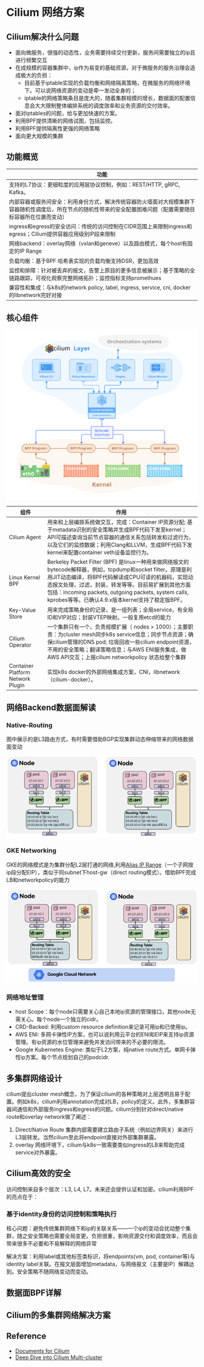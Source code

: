 # Cilium 网络方案

## Cilium解决什么问题

- 面向微服务，很强的动态性，业务需要持续交付更新，服务间需要独立的ip且进行频繁交互
- 在成规模的容器集群中，ip作为易变的基础资源，对于微服务的服务治理会造成极大的负担：
  - 目前基于iptable实现的负载均衡和网络隔离策略，在微服务的网络环境下。可以说网络资源的变动是牵一发动全身的；
  - iptable的网络策略条目是庞大的，随着集群规模的增长，数据面的配置信息会大大限制整体编排系统的调度效率和业务资源的交付效率。
- 面对iptables的问题，给与更加快速的方案。
- 利用BPF提供清晰的网络试图，包括监控。
- 利用BPF提供隔离性更强的网络策略
- 面向更大规模的集群

## 功能概览

| 功能 |
|------|
| 支持的L7协议：更细粒度的应用层协议控制，例如：REST/HTTP, gRPC, Kafka。| 
| 内部容器或服务间安全：利用身份方式，解决传统容器防火墙面对大规模集群下容器随机性调度后，所在节点的随机性带来的安全配置困难问题（配置需要随目标容器所在位置而变动） |
| ingress和egress的安全访问：传统的访问控制在CIDR范围上来限制ingress和egress；Cilium提供容器应用级别IP段来限制 |
| 网络backend：overlay网络（vxlan和geneve）以及路由模式，每个host有固定的IP Range |
| 负载均衡：基于BPF 哈希表实现的负载均衡支持DSR，更加高效 |
| 监控和排障：针对被丢弃的报文，告警上原目的更多信息被展示；基于策略的全链路跟踪，可视化观察完整网络拓扑；监控指标支持promethues |
| 兼容性和集成：与k8s的network policy, label, ingress, service, cni,  docker的libnetwork完好对接 |

## 核心组件

![component-overview](images/cilium-arch.png)

组件 | 作用
----|------
Cilium Agent | 用来和上层编排系统做交互，完成：Container IP资源分配; 基于metadata识别的安全策略并生成BPF代码下发至kernel；API可描述查询当前节点容器的通信关系包括转发和过滤行为，以及它们的监控数据；利用Clang和LLVM，生成BPF代码下发kernel来配置container veth设备监控行为。
Linux Kernel BPF | Berkeley Packet Filter (BPF) 是linux一种用来做网络报文的bytecode解释器，例如，tcpdump和socket filter。原理是利用JIT动态编译，将BPF代码解读成CPU可读的机器码，实现动态报文处理，过滤，封装，转发等等。目前易扩展到其他方面包括：incoming packets, outgoing packets, system calls, kprobes等等。已确认4.9.x版本kernel支持了稳定版BPF。
Key-Value Store | 用来完成策略身份的记录，是一组列表；全局service，有全局ID和VIP对应；封装VTEP映射。一般复用etcd的能力
Cilium Operator | 一个集群只有一个，负责规模扩展（ nodes > 1000）；主要职责：为cluster mesh同步k8s service信息；同步节点资源；确保cilium管理的DNS pod; 垃圾回收一些cilium endpoint资源，不用的安全策略；翻译策略信息；与AWS ENI服务集成，做AWS API交互；上报cilium networkpolicy 状态给整个集群
Container Platform Network Plugin | 实现k8s docker的外部网络集成方案，CNI，libnetwork（cilium-docker）。

## 网络Backend数据面解读

### Native-Routing

图中展示的是L3路由方式，有时需要借助BGP实现集群动态伸缩带来的网络数据面变动

![native-routing](images/cilium-native-routing.png)

### GKE Networking

GKE的网络模式是为集群分配L2层打通的网络,利用[Alias IP Range](https://cloud.google.com/vpc/docs/alias-ip)（一个子网按ip段分配EIP），类似于同subnet下host-gw（direct routing模式）。借助BPF完成LB和networkpolicy的能力

![cilium-gke-datapath](images/cilium-gke-datapath.png)

### 网络地址管理

- host Scope：每个node只需要关心自己本地ip资源的管理接口，其他node无需关心。每个node一个独立的cidr。
- CRD-Backed: 利用custom resource definition来记录可用ip和已使用ip。
- AWS ENI: 多网卡弹性IP方案，也可以说利用云平台的ENI和EIP来支持ip资源管理。有ip资源的水位管理来避免并发访问带来的不必要的限流。
- Google Kubernetes Engine: 类似于L2方案，纯native route方式。单网卡弹性ip方案。每个节点规划自己的podcidr.

## 多集群网络设计

cilium提出cluster mesh概念，为了保证cilium的各种策略对上层透明且易于配置。例如k8s，cilium利用annotation完成对LB，policy的定义。此外，多集群容器间通信和外部服务ingress和egress的问题。cilium分别针对direct/native route和overlay network做了阐述：

1. Direct/Native Route 集群内部需要建立路由子系统（例如边界网关）来进行L3层转发。当然cilium至此将endpoint直接对外部集群暴露。
2. overlay 网络环境下，cilium与k8s一致需要类似ingress的LB来帮助完成service对外暴露。

## Cilium高效的安全

访问控制来自多个层次：L3, L4, L7。未来还会提供认证和加密。cilium利用BPF的亮点在于：

### 基于identity身份的访问控制和策略执行

核心问题：避免传统集群网络下和ip的关联关系——一个ip的变动会扰动整个集群，随之安全策略也需要全局变更。负担很重，影响资源交付和调度效率，而且会带来很多不必要和不易解释的网络异常

解决方案：利用label或其他标签类标识，将endpoints(vm, pod, container等)与identity label关联。在报文层面增加metadata，与网络报文（主要是IP）解耦达到。安全策略不随网络变动而变动。

## 数据面BPF详解

## Cilium的多集群网络解决方案

## Reference

- [Documents for Cilium](https://docs.cilium.io/en/stable/intro/)
- [Deep Dive into Cilium Multi-cluster](https://cilium.io/blog/2019/03/12/clustermesh/)
